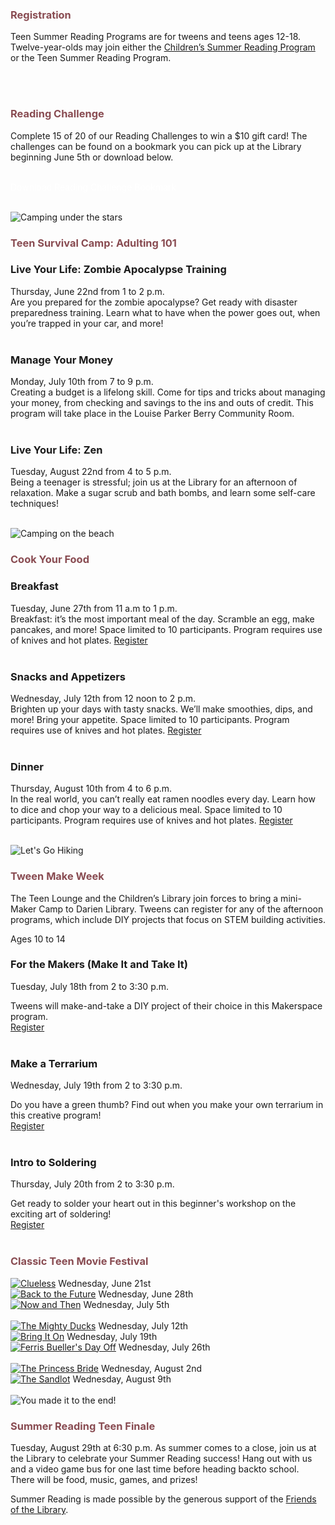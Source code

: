 <div class="row">
<div class="col-md-6">

<h3 style="color: #894C52;">Registration</h3>

Teen Summer Reading Programs are for tweens and teens ages 12-18. Twelve-year-olds may join either the [Children’s Summer Reading Program](https://dar.to/2snUFFm "Children's Library Summer Reading") or the Teen Summer Reading Program.
<br />
<br />
<!-- 
<p>
<a href="https://dar.to/2seQyw8" class="btn-u btn-primary" style="text-decoration:none; color:#fff;">Register for Teen Summer Reading</a>
</p> -->
<br />

</div>
<div class="col-md-6">

<h3 style="color: #894C52;">Reading Challenge</h3>
Complete 15 of 20 of our Reading Challenges to win a $10 gift card! The challenges can be found on a bookmark you can pick up at the Library beginning June 5th or download below.
<br />
<br />
<p>
<a href="https://dar.to/2rFwYMh" class="btn-u btn-primary" style="text-decoration:none; color:#fff;">Download Reading Challenge Bookmark</a>
</p>
<br />

</div>
</div>

<img class="img-responsive center-block" src="/uploads/departments/youth/summer_reading/camping_stars_lake.jpg" alt="Camping under the stars" />

<h3 style="color: #894C52;">Teen Survival Camp: Adulting 101</h3>
<div class="row">
<div class="col-md-4">

### Live Your Life: Zombie Apocalypse Training
Thursday, June 22nd from 1 to 2 p.m.<br />
Are you prepared for the zombie apocalypse? Get ready with disaster preparedness training. Learn what to have when the power goes out, when you’re trapped in your car, and more!
<br />
<br />
</div>
<div class="col-md-4">

### Manage Your Money
Monday, July 10th from 7 to 9 p.m.<br />
Creating a budget is a lifelong skill. Come for tips and tricks about managing your money, from checking and savings to the ins and outs of credit. This program will take place in the Louise Parker Berry
Community Room.
<br />
<br />
</div>
<div class="col-md-4">

### Live Your Life: Zen
Tuesday, August 22nd from 4 to 5 p.m.<br />
Being a teenager is stressful; join us at the Library for an afternoon of relaxation. Make a sugar scrub and bath bombs, and learn some self-care techniques!
<br />
<br />
</div>
</div>

<img class="img-responsive center-block" src="/uploads/departments/youth/summer_reading/campfire_beach.jpg" alt="Camping on the beach" />

<h3 style="color: #894C52;">Cook Your Food</h3>
<div class="row">
<div class="col-md-4">

### Breakfast
Tuesday, June 27th from 11 a.m to 1 p.m.<br />
Breakfast: it’s the most important meal of the day. Scramble an egg, make pancakes, and more! Space limited to 10 participants. Program requires use of knives and hot plates. [Register](https://dar.to/2rUPGiS "Register for Breakfast")
<br />
<br />
</div>
<div class="col-md-4">

### Snacks and Appetizers
Wednesday, July 12th from 12 noon to 2 p.m.<br />
Brighten up your days with tasty snacks. We’ll make smoothies, dips, and more! Bring your appetite. Space limited to 10 participants. Program requires use of knives and hot plates. [Register](https://dar.to/2rVl40s "Register for Snacks and Appetizers")
<br />
<br />
</div>
<div class="col-md-4">

### Dinner
Thursday, August 10th from 4 to 6 p.m.<br />
In the real world, you can’t really eat ramen noodles every day. Learn how to dice and chop your way to a delicious meal. Space limited to 10 participants. Program requires use of knives and hot plates. [Register](https://dar.to/2rll2MM "Register for Dinner")
<br />
<br />
</div>
</div>

<img class="img-responsive center-block" src="/uploads/departments/youth/summer_reading/hiking_solo_mountains.jpg" alt="Let's Go Hiking" />

<h3 style="color: #894C52;">Tween Make Week</h3>

The Teen Lounge and the Children’s Library join forces to bring a mini-Maker Camp to Darien Library. Tweens can register for any of the afternoon programs, which include DIY projects that focus on <abrr title="Science, Technology, Engineering, and Mathematcis">STEM</abrr> building activities.

Ages 10 to 14 

<div class="row">
<div class="col-md-4">

### For the Makers (Make It and Take It)
Tuesday, July 18th from 2 to 3:30 p.m.

Tweens will make-and-take a DIY project of their choice in this Makerspace program.<br />
[Register](https://dar.to/2ryocyB "Register for Makers")
<br />
<br />
</div>
<div class="col-md-4">

### Make a Terrarium
Wednesday, July 19th from 2 to 3:30 p.m.

Do you have a green thumb? Find out when you make your own terrarium in this creative program!<br /> 
[Register](https://dar.to/2rRGUSs "Register for Terrarium")
<br />
<br />
</div>
<div class="col-md-4">

### Intro to Soldering
Thursday, July 20th from 2 to 3:30 p.m.

Get ready to solder your heart out in this beginner's workshop on the exciting art of soldering!<br />
[Register](https://dar.to/2ryihJS "Register for Soldering")
<br />
<br />
</div>

</div>

<h3 style="color: #894C52;">Classic Teen Movie Festival</h3>

<div class="row">
<div class="col-md-4">
<div class="row">
<div class="col-md-4">
<a href="https://dar.to/2qCyUBd"><img class="img-responsive center-block" src="/uploads/departments/youth/summer_reading/clueless_movie.jpg" alt="Clueless" /></a>
Wednesday, June 21st
<br />
</div>
<div class="col-md-4">
<a href="https://dar.to/2qHsaRI"><img class="img-responsive center-block" src="/uploads/departments/youth/summer_reading/back_to_future_movie.jpg" alt="Back to the Future" /></a>
Wednesday, June 28th
<br />
</div>
<div class="col-md-4">
<a href="https://dar.to/2rqwZTo"><img class="img-responsive center-block" src="/uploads/departments/youth/summer_reading/now_and_then_movie.jpg" alt="Now and Then" /></a>
Wednesday, July 5th
<br />
</div>
</div>
<br />
</div>
<div class="col-md-4">
<div class="row">
<div class="col-md-4">
<a href="https://dar.to/2rVPfVF"><img class="img-responsive center-block" src="/uploads/departments/youth/summer_reading/mighty_ducks_movie.jpg" alt="The Mighty Ducks" /></a>
Wednesday, July 12th
<br />
</div>
<div class="col-md-4">
<a href="https://dar.to/2rlJhdE"><img class="img-responsive center-block" src="/uploads/departments/youth/summer_reading/bring_it_on_movie.jpg" alt="Bring It On" /></a>
Wednesday, July 19th
<br />
</div>
<div class="col-md-4">
<a href="https://dar.to/2qCiGvO"><img class="img-responsive center-block" src="/uploads/departments/youth/summer_reading/ferris_bueller_movie.jpg" alt="Ferris Bueller's Day Off" /></a>
Wednesday, July 26th
<br />
</div>
</div>
<br />
</div>
<div class="col-md-4">
<div class="row">
<div class="col-md-4">
<a href="https://dar.to/2qHCN6X"><img class="img-responsive center-block" src="/uploads/departments/youth/summer_reading/princess_bride_movie.jpg" alt="The Princess Bride" /></a>
Wednesday, August 2nd
<br />
</div>
<div class="col-md-4">
<a href="https://dar.to/2rVKprj"><img class="img-responsive center-block" src="/uploads/departments/youth/summer_reading/sandlot_movie.jpg" alt="The Sandlot" /></a>
Wednesday, August 9th
<br />
</div>
</div>
</div>
</div>

<br />
<img class="img-responsive center-block" src="/uploads/departments/youth/summer_reading/three_ranger_campers.jpg" alt="You made it to the end!" />
<h3 style="color: #894C52;">Summer Reading Teen Finale</h3>
Tuesday, August 29th at 6:30 p.m.
As summer comes to a close, join us at the Library to celebrate your Summer Reading success! Hang out with us and a video game bus for one last time before heading backto school. There will be food, music, games, and prizes!


Summer Reading is made possible by the generous support of the [Friends of the Library](/friends "Friends of the Library").